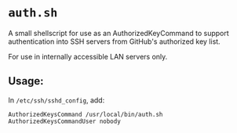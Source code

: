 # `auth.sh`

A small shellscript for use as an AuthorizedKeyCommand to support authentication into SSH servers from GitHub's authorized key list.

For use in internally accessible LAN servers only.

## Usage:

In `/etc/ssh/sshd_config`, add:

```
AuthorizedKeysCommand /usr/local/bin/auth.sh
AuthorizedKeysCommandUser nobody
```
